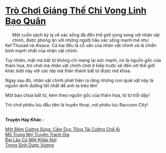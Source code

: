 <a href="https://truyentiki.com/tro-choi-giang-the-chi-vong-linh-bao-quan.33483/" title="Trò Chơi Giáng Thế Chi Vong Linh Bạo Quân"><h1>Trò Chơi Giáng Thế Chi Vong Linh Bạo Quân</h1></a><div style="display:table"><img align="right" style="float: left; padding: 10px;" src="https://truyentiki.com/images/story/200x260/tro-choi-giang-the-chi-vong-linh-bao-quan-1591199877.jpg" alt="">Một cuốn sách kỳ lạ về xác sống đã đến thế giới song song với nhân vật chính, được phong ấn với những người hầu xác sống mạnh mẽ như Kel'Thuzad và Alsace. Cả hai đều là cố vấn của nhân vật chính và là chiến binh mạnh nhất của nhân vật chính. <p></p> Tuy nhiên, mật mã bất tử không chỉ mang lại sức mạnh, nó là nguồn gốc của thảm họa, trò chơi mà nhân vật chính chơi ở kiếp trước sẽ đến với thế giới khác biệt này với các lớp mã thần thánh bất tử được mở khóa. <p></p> Ngay sau đó, nhân vật chính phát hiện ra rằng những con quái vật này là nguồn dinh dưỡng tốt nhất để anh ta trèo lên! <p></p> Một bạo chúa bất tử, kèm theo nguồn gốc của thảm họa, từ từ trỗi dậy! <p></p> Trò chơi phiêu lưu đầu tiên là huyền thoại, nơi phiêu lưu Raccoon City!</div><p><br><b>Truyện Hay Khác :</b></p><a href="https://truyentiki.com/mot-dem-cuong-sung-cam-duc-tong-tai-cuong-che-ai.33482/" alt="Một Đêm Cường Sủng: Cấm Dục Tổng Tài Cưỡng Chế Ái">Một Đêm Cường Sủng: Cấm Dục Tổng Tài Cưỡng Chế Ái</a><br/><a href="https://www.plurk.com/p/nuf19t" alt="Mỗ Trung Nhị Truyện Tranh Gia">Mỗ Trung Nhị Truyện Tranh Gia</a><br/><a href="https://github.com/nownovels/top500/tree/master/truyenhay/33770/" alt="Đại Lão Có Mặt Khắp Nơi">Đại Lão Có Mặt Khắp Nơi</a><br/><a href="https://github.com/nownovels/top500/tree/master/truyenhay/33529/" alt="Trọng Sinh Dược Vương">Trọng Sinh Dược Vương</a><br/>